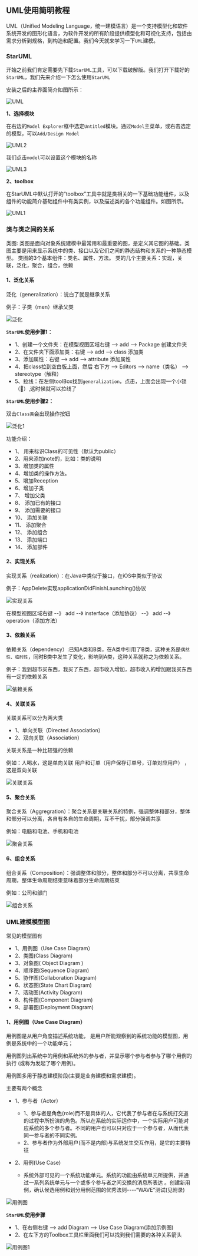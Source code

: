## UML使用简明教程

UML（Unified Modeling Language，统一建模语言）是一个支持模型化和软件系统开发的图形化语言，为软件开发的所有阶段提供模型化和可视化支持，包括由需求分析到规格，到构造和配置。我们今天就来学习一下`UML`建模。

### StarUML

开始之前我们肯定需要先下载`StarUML`工具，可以下载破解版。我们打开下载好的`StarUML`，我们先来介绍一下怎么使用`StarUML`


安装之后的主界面简介如图所示： 

![UML](https://github.com/SunshineBrother/JHBlog/blob/master/设计模式/设计模式/image/UML.jpg)

 


**1、选择模块**

在右边的`Model Explorer`框中选定`Untitled`模块。通过`Model`主菜单，或右击选定的模型，可以`Add/Design Model`

![UML2](https://github.com/SunshineBrother/JHBlog/blob/master/设计模式/设计模式/image/UML2.png)

我们点击`model`可以设置这个模块的名称

![UML3](https://github.com/SunshineBrother/JHBlog/blob/master/设计模式/设计模式/image/UML3.png)



**2、toolbox**

在StarUML中默认打开的“toolbox”工具中就是类相关的一下基础功能组件，以及组件的功能简介基础组件中有类实例，以及描述类的各个功能组件。如图所示。

![UML1](https://github.com/SunshineBrother/JHBlog/blob/master/设计模式/设计模式/image/UML1.png)


### 类与类之间的关系



类图: 类图是面向对象系统建模中最常用和最重要的图，是定义其它图的基础。类图主要是用来显示系统中的类、接口以及它们之间的静态结构和关系的一种静态模型。 
类图的3个基本组件：类名、属性、方法。 
类的几个主要关系：实现，关联，泛化，聚合，组合，依赖 



#### 1、泛化关系

泛化（generalization）：说白了就是继承关系

例子：子类（men）继承父类


![泛化](https://github.com/SunshineBrother/JHBlog/blob/master/设计模式/设计模式/image/泛化.png)

**`StarUML`使用步骤1：**

- 1、创建一个文件夹：在模型视图区域右键 --> add --> Package 创建文件夹
- 2、在文件夹下面添加类：右键 --> add --> class 添加类
- 3、添加属性：右键 --> add --> attribute 添加属性
- 4、把class拉到空白版上面，然后  右下方 --> Editors --> name（类名） --> stereotype（解释）
- 5、拉线：在左侧toolBox找到`generalization`，点击，上面会出现一个小锁（🔐）,这时候就可以拉线了

**`StarUML`使用步骤2：**

双击`Class类`会出现操作按钮

![泛化1](https://github.com/SunshineBrother/JHBlog/blob/master/设计模式/设计模式/image/泛化1.png)

功能介绍： 
- 1、 用来标识Class的可见性（默认为public） 
- 2、用来添加note的，比如：类的说明 
- 3、增加类的属性 
- 4、增加类的操作方法。 
- 5、增加Reception 
- 6、增加子类 
- 7、 增加父类 
- 8、 添加已有的接口 
- 9、 添加需要的接口 
- 10、 添加关联 
- 11、 添加聚合 
- 12、 添加组合 
- 13、 添加端口 
- 14、 添加部件
 


#### 2、实现关系

实现关系（realization）：在Java中类似于接口，在iOS中类似于协议

例子：AppDelete实现applicationDidFinishLaunching()协议

![实现关系](https://github.com/SunshineBrother/JHBlog/blob/master/设计模式/设计模式/image/实现关系.png)

在模型视图区域右键 --》 add --》 insterface（添加协议） --》 add --》operation（添加方法）


#### 3、依赖关系

依赖关系（dependency）:已知A类和B类，在A类中引用了B类，这种关系是`偶然性、临时性`，同时B类中发生了变化，影响到A类，这种关系就称之为依赖关系。


例子：我到超市买东西，我买了东西，超市收入增加，超市收入的增加跟我买东西有一定的依赖关系


![依赖关系](https://github.com/SunshineBrother/JHBlog/blob/master/设计模式/设计模式/image/依赖关系.png)


#### 4、关联关系

关联关系可以分为两大类
- 1、单向关联（Directed Association）
- 2、双向关联（Association）

关联关系是一种比较强的依赖

例如：人喝水，这是单向关联
用户和订单（用户保存订单号，订单对应用户） ，这是双向关联

![关联关系](https://github.com/SunshineBrother/JHBlog/blob/master/设计模式/设计模式/image/关联关系.png)

#### 5、聚合关系

聚合关系（Aggregration）：聚合关系是关联关系的特例，强调整体和部分，整体和部分可以分离，各自有各自的生命周期，互不干扰，部分强调共享

例如：电脑和电池、手机和电池

![聚合关系](https://github.com/SunshineBrother/JHBlog/blob/master/设计模式/设计模式/image/聚合关系.png)

#### 6、组合关系
组合关系（Composition）：强调整体和部分，整体和部分不可以分离，共享生命周期，整体生命周期结束意味着部分生命周期结束    

例如：公司和部门

![组合关系](https://github.com/SunshineBrother/JHBlog/blob/master/设计模式/设计模式/image/组合关系.png)



### UML建模模型图

常见的模型图有
- 1、用例图（Use Case Diagram）
- 2、类图(Class Diagram)
- 3、对象图( Object Diagram )
- 4、顺序图(Sequence Diagram)
- 5、协作图(Collaboration Diagram)
- 6、状态图(State Chart Diagram)
- 7、活动图(Activity Diagram)
- 8、构件图(Component Diagram)
- 9、部署图(Deployment Diagram)



#### 1、用例图（Use Case Diagram）

用例图是从用户角度描述系统功能， 是用户所能观察到的系统功能的模型图，用例是系统中的一个功能单元；

用例图列出系统中的用例和系统外的参与者，并显示哪个参与者参与了哪个用例的执行
(或称为发起了哪个用例)。

用例图多用于静态建模阶段(主要是业务建模和需求建模)。

主要有两个概念

- 1、参与者（Actor）
    - 1、参与者是角色(role)而不是具体的人，它代表了参与者在与系统打交道的过程中所扮演的角色。所以在系统的实际运作中，一个实际用户可能对应系统的多个参与者。不同的用户也可以只对应于一个参与者，从而代表同一参与者的不同实例。
    - 2、参与者作为外部用户(而不是内部)与系统发生交互作用，是它的主要特征

- 2、用例(Use Case)
    - 系统外部可见的一个系统功能单元。系统的功能由系统单元所提供，并通过一系列系统单元与一个或多个参与者之间交换的消息所表达 。创建新用例，确认候选用例和划分用例范围的优秀法则----“WAVE”测试(见附录) 


![用例图](https://github.com/SunshineBrother/JHBlog/blob/master/设计模式/设计模式/image/用例图.png)


**`StarUML`使用步骤**

- 1、在右侧右键 --> add Diagram --> Use Case Diagram(添加示例图)
- 2、在左下方的Toolbox工具栏里面我们可以找到我们需要的各种关系箭头


![用例图1](https://github.com/SunshineBrother/JHBlog/blob/master/设计模式/设计模式/image/用例图1.png)



























